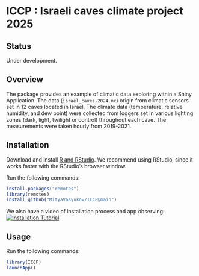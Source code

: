 
<!-- README.md is generated from README.Rmd. Please edit that file -->

# ICCP : Israeli caves climate project 2025

## Status

Under development.

## Overview

The package provides an example of climatic data exploring within a
Shiny Application. The data (`israel_caves-2024.nc`) origin from
climatic sensors set in 12 caves located in Israel. The climate data
(temperature, relative humidity, and dew point) were collected from
loggers set in various lighting zones (dark, light, twilight or control)
throughout each cave. The measurements were taken hourly from 2019-2021.

## Installation

Download and install [R and
RStudio](https://posit.co/download/rstudio-desktop). We recommend using
RStudio, since it works faster with the RStudio’s browser window.

Run the following commands:

``` r
install.packages("remotes")
library(remotes)
install_github("MityaVasyukov/ICCP@main")
```

We also have a video of installation process and app observing:
[![Installation
Tutorial](https://img.youtube.com/vi/F7H83Bj_1E8/0.jpg)](https://youtu.be/F7H83Bj_1E8 "Watch on YouTube")

## Usage

Run the following commands:

``` r
library(ICCP)
launchApp()
```
